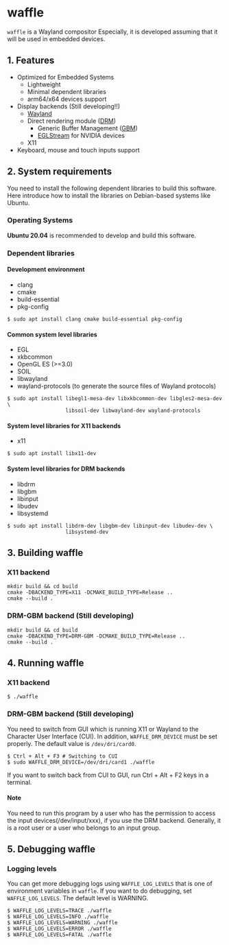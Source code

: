 # waffle

`waffle` is a Wayland compositor Especially, it is developed assuming that it will be used in embedded devices.

## 1. Features

- Optimized for Embedded Systems
  - Lightweight
  - Minimal dependent libraries
  - arm64/x64 devices support
- Display backends  (Still developing!!)
  - [Wayland](https://wayland.freedesktop.org/)
  - Direct rendering module ([DRM](https://en.wikipedia.org/wiki/Direct_Rendering_Manager))
    - Generic Buffer Management ([GBM](https://en.wikipedia.org/wiki/Mesa_(computer_graphics)))
    - [EGLStream](https://docs.nvidia.com/drive/drive_os_5.1.6.1L/nvvib_docs/index.html#page/DRIVE_OS_Linux_SDK_Development_Guide/Graphics/graphics_eglstream_user_guide.html) for NVIDIA devices
  - X11
- Keyboard, mouse and touch inputs support

## 2. System requirements
You need to install the following dependent libraries to build this software. Here introduce how to install the libraries on Debian-based systems like Ubuntu.

### Operating Systems
**Ubuntu 20.04** is recommended to develop and build this software.

### Dependent libraries

#### Development environment
- clang
- cmake
- build-essential
- pkg-config

```Shell
$ sudo apt install clang cmake build-essential pkg-config
```

#### Common system level libraries
- EGL
- xkbcommon
- OpenGL ES (>=3.0)
- SOIL
- libwayland
- wayland-protocols (to generate the source files of Wayland protocols)

```Shell
$ sudo apt install libegl1-mesa-dev libxkbcommon-dev libgles2-mesa-dev \ 
                   libsoil-dev libwayland-dev wayland-protocols
```

#### System level libraries for X11 backends
- x11

```Shell
$ sudo apt install libx11-dev
```

#### System level libraries for DRM backends
- libdrm
- libgbm
- libinput
- libudev
- libsystemd

```Shell
$ sudo apt install libdrm-dev libgbm-dev libinput-dev libudev-dev \ 
                   libsystemd-dev
```

## 3. Building waffle

### X11 backend

```Shell
mkdir build && cd build
cmake -DBACKEND_TYPE=X11 -DCMAKE_BUILD_TYPE=Release ..
cmake --build .
```

### DRM-GBM backend (Still developing)

```Shell
mkdir build && cd build
cmake -DBACKEND_TYPE=DRM-GBM -DCMAKE_BUILD_TYPE=Release ..
cmake --build .
```

## 4. Running waffle

### X11 backend

```Shell
$ ./waffle
```

### DRM-GBM backend (Still developing)

You need to switch from GUI which is running X11 or Wayland to the Character User Interface (CUI). In addition, `WAFFLE_DRM_DEVICE` must be set properly. The default value is `/dev/dri/card0`.

```Shell
$ Ctrl + Alt + F3 # Switching to CUI
$ sudo WAFFLE_DRM_DEVICE=/dev/dri/card1 ./waffle
```

If you want to switch back from CUI to GUI, run Ctrl + Alt + F2 keys in a terminal.

#### Note

You need to run this program by a user who has the permission to access the input devices(/dev/input/xxx), if you use the DRM backend. Generally, it is a root user or a user who belongs to an input group.

## 5. Debugging waffle

### Logging levels

You can get more debugging logs using `WAFFLE_LOG_LEVELS` that is one of environment variables in `waffle`. If you want to do debugging, set `WAFFLE_LOG_LEVELS`. The default level is WARNING.

```Shell
$ WAFFLE_LOG_LEVELS=TRACE ./waffle
$ WAFFLE_LOG_LEVELS=INFO ./waffle
$ WAFFLE_LOG_LEVELS=WARNING ./waffle
$ WAFFLE_LOG_LEVELS=ERROR ./waffle
$ WAFFLE_LOG_LEVELS=FATAL ./waffle
```
